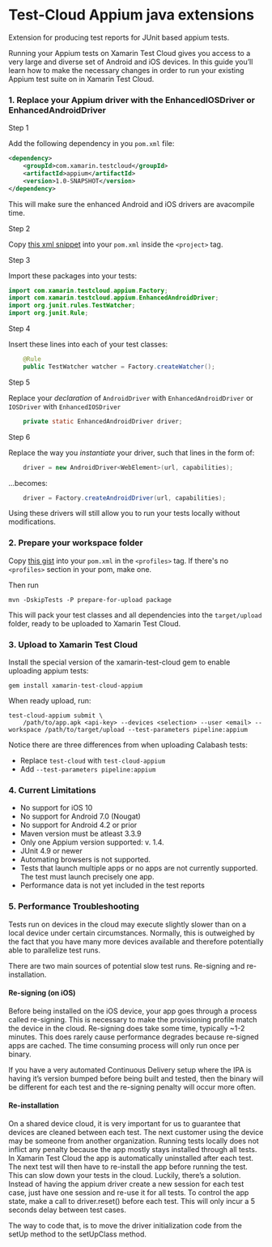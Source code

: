 # Test-Cloud Appium java extensions

Extension for producing test reports for JUnit based appium tests.

Running your Appium tests on Xamarin Test Cloud gives you access to a very large and diverse set of Android and iOS devices. In this guide you’ll learn how to make the necessary changes in order to run your existing Appium test suite on in Xamarin Test Cloud.


### 1. Replace your Appium driver with the EnhancedIOSDriver or EnhancedAndroidDriver

Step 1

Add the following dependency in you `pom.xml` file:

```xml
<dependency>
    <groupId>com.xamarin.testcloud</groupId>
    <artifactId>appium</artifactId>
    <version>1.0-SNAPSHOT</version>
</dependency>
```

This will make sure the enhanced Android and iOS drivers are avacompile time.

Step 2

Copy [this xml snippet](https://gist.github.com/skovsboll/bd49d271662254dfc74efa4e6c6ad646) into your `pom.xml` inside the `<project>` tag.

Step 3

Import these packages into your tests:

```java
import com.xamarin.testcloud.appium.Factory;
import com.xamarin.testcloud.appium.EnhancedAndroidDriver;
import org.junit.rules.TestWatcher;
import org.junit.Rule;
```

Step 4

Insert these lines into each of your test classes:

```java    
    @Rule
    public TestWatcher watcher = Factory.createWatcher();
```

Step 5

Replace your _declaration_ of `AndroidDriver` with `EnhancedAndroidDriver` or `IOSDriver` with `EnhancedIOSDriver`

```java
    private static EnhancedAndroidDriver driver;
```

Step 6

Replace the way you _instantiate_ your driver, such that lines in the form of:

```java
    driver = new AndroidDriver<WebElement>(url, capabilities);
```

...becomes:

```java
    driver = Factory.createAndroidDriver(url, capabilities);
```

Using these drivers will still allow you to run your tests locally without modifications.


### 2. Prepare your workspace folder

Copy [this gist](https://gist.github.com/skovsboll/005db8653911349dc9a3062821d5348f/02be65561b830ea0e49adfc9ad7f76b39759cfd5) into your `pom.xml` in the `<profiles>` tag. If there's no `<profiles>` section in your pom, make one.

Then run

`mvn -DskipTests -P prepare-for-upload package` 

This will pack your test classes and all dependencies into the `target/upload` folder, ready to be uploaded to Xamarin Test Cloud.

### 3. Upload to Xamarin Test Cloud

Install the special version of the xamarin-test-cloud gem to enable uploading appium tests:

`gem install xamarin-test-cloud-appium`

When ready upload, run:

```
test-cloud-appium submit \
    /path/to/app.apk <api-key> --devices <selection> --user <email> --workspace /path/to/target/upload --test-parameters pipeline:appium
```

Notice there are three differences from when uploading Calabash tests:

* Replace `test-cloud` with `test-cloud-appium`
* Add `--test-parameters pipeline:appium`


### 4. Current Limitations

* No support for iOS 10
* No support for Android 7.0 (Nougat)
* No support for Android 4.2 or prior
* Maven version must be atleast 3.3.9
* Only one Appium version supported: v. 1.4. 
* JUnit 4.9 or newer 
* Automating browsers is not supported.
* Tests that launch multiple apps or no apps are not currently supported. The test must launch precisely one app.
* Performance data is not yet included in the test reports


### 5. Performance Troubleshooting

Tests run on devices in the cloud may execute slightly slower than on a local device under certain circumstances. Normally, this is outweighed by the fact that you have many more devices available and therefore potentially able to parallelize test runs.

There are two main sources of potential slow test runs. Re-signing and re-installation.

#### Re-signing (on iOS)

Before being installed on the iOS device, your app goes through a process called re-signing. This is necessary to make the provisioning profile match the device in the cloud. Re-signing does take some time, typically ~1-2 minutes. This does rarely cause performance degrades because re-signed apps are cached. The time consuming process will only run once per binary.

If you have a very automated Continuous Delivery setup where the IPA is having it’s version bumped before being built and tested, then the binary will be different for each test and the re-signing penalty will occur more often.

#### Re-installation

On a shared device cloud, it is very important for us to guarantee that devices are cleaned between each test. The next customer using the device may be someone from another organization.
Running tests locally does not inflict any penalty because the app mostly stays installed through all tests. In Xamarin Test Cloud the app is automatically uninstalled after each test. The next test will then have to re-install the app before running the test. This can slow down your tests in the cloud.
Luckily, there’s a solution. Instead of having the appium driver create a new session for each test case, just have one session and re-use it for all tests. To control the app state, make a call to driver.reset() before each test. This will only incur a 5 seconds delay between test cases. 

The way to code that, is to move the driver initialization code from the setUp method to the setUpClass method. 

